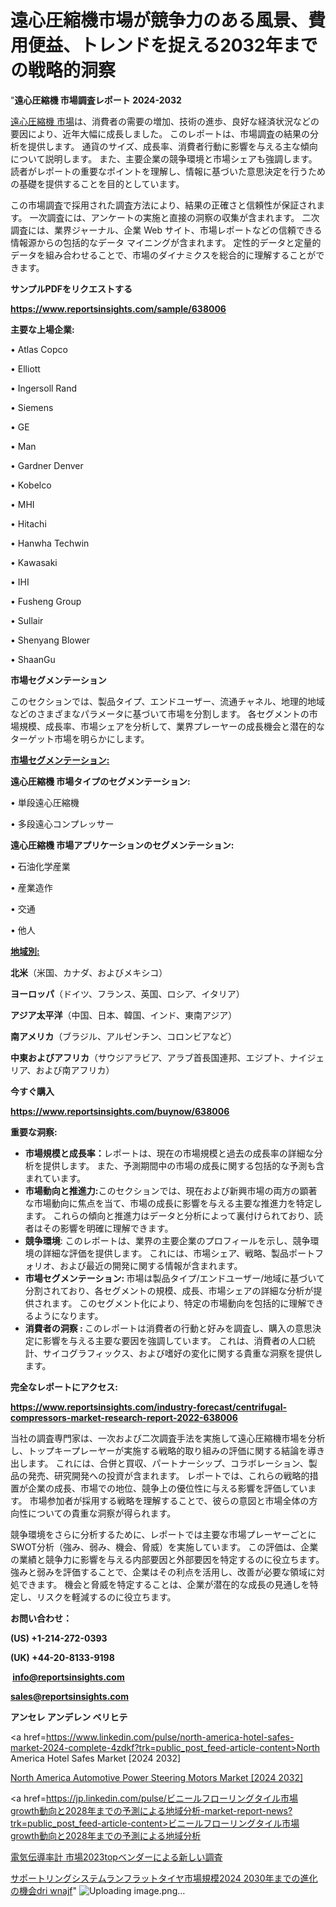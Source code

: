# 遠心圧縮機市場が競争力のある風景、費用便益、トレンドを捉える2032年までの戦略的洞察

"<strong>遠心圧縮機 市場調査レポート 2024-2032</strong>

<a href=https://www.reportsinsights.com/sample/638006>遠心圧縮機 市場</a>は、消費者の需要の増加、技術の進歩、良好な経済状況などの要因により、近年大幅に成長しました。 このレポートは、市場調査の結果の分析を提供します。 通貨のサイズ、成長率、消費者行動に影響を与える主な傾向について説明します。 また、主要企業の競争環境と市場シェアも強調します。 読者がレポートの重要なポイントを理解し、情報に基づいた意思決定を行うための基礎を提供することを目的としています。

この市場調査で採用された調査方法により、結果の正確さと信頼性が保証されます。 一次調査には、アンケートの実施と直接の洞察の収集が含まれます。 二次調査には、業界ジャーナル、企業 Web サイト、市場レポートなどの信頼できる情報源からの包括的なデータ マイニングが含まれます。 定性的データと定量的データを組み合わせることで、市場のダイナミクスを総合的に理解することができます。

<strong><b>サンプルPDFをリクエストする</b></strong>

<a href=https://www.reportsinsights.com/sample/638006><strong><u>https://www.reportsinsights.com/sample/638006</u></strong></a>

<strong>主要な上場企業:</strong>

• Atlas Copco

• Elliott

• Ingersoll Rand

• Siemens

• GE

• Man

• Gardner Denver

• Kobelco

• MHI

• Hitachi

• Hanwha Techwin

• Kawasaki

• IHI

• Fusheng Group

• Sullair

• Shenyang Blower

• ShaanGu

<strong>市場セグメンテーション</strong>

このセクションでは、製品タイプ、エンドユーザー、流通チャネル、地理的地域などのさまざまなパラメータに基づいて市場を分割します。 各セグメントの市場規模、成長率、市場シェアを分析して、業界プレーヤーの成長機会と潜在的なターゲット市場を明らかにします。

<strong><u>市場セグメンテーション</u></strong><strong><u>:</u></strong>

<strong>遠心圧縮機 市場タイプのセグメンテーション:</strong>

• 単段遠心圧縮機

• 多段遠心コンプレッサー

<strong>遠心圧縮機 市場アプリケーションのセグメンテーション:</strong>

• 石油化学産業

• 産業造作

• 交通

• 他人

<strong><u>地域別</u></strong><strong><u>:</u></strong>

<strong>北米</strong>（米国、カナダ、およびメキシコ）

<strong>ヨーロッパ</strong>（ドイツ、フランス、英国、ロシア、イタリア）

<strong>アジア太平洋</strong>（中国、日本、韓国、インド、東南アジア）

<strong>南アメリカ</strong>（ブラジル、アルゼンチン、コロンビアなど）

<strong>中東およびアフリカ</strong>（サウジアラビア、アラブ首長国連邦、エジプト、ナイジェリア、および南アフリカ）

<strong>今すぐ購入</strong>

<a href=https://www.reportsinsights.com/buynow/638006><strong><u>https://www.reportsinsights.com/buynow/638006</u></strong></a>

<strong>重要な洞察:</strong>
<ul>
  <li><strong>市場規模と成長率：</strong>レポートは、現在の市場規模と過去の成長率の詳細な分析を提供します。 また、予測期間中の市場の成長に関する包括的な予測も含まれています。</li>
  <li><strong>市場動向と推進力:</strong>このセクションでは、現在および新興市場の両方の顕著な市場動向に焦点を当て、市場の成長に影響を与える主要な推進力を特定します。 これらの傾向と推進力はデータと分析によって裏付けられており、読者はその影響を明確に理解できます。</li>
  <li><strong>競争環境</strong>: このレポートは、業界の主要企業のプロフィールを示し、競争環境の詳細な評価を提供します。 これには、市場シェア、戦略、製品ポートフォリオ、および最近の開発に関する情報が含まれます。</li>
  <li><strong>市場セグメンテーション: </strong>市場は製品タイプ/エンドユーザー/地域に基づいて分割されており、各セグメントの規模、成長、市場シェアの詳細な分析が提供されます。 このセグメント化により、特定の市場動向を包括的に理解できるようになります。</li>
  <li><strong>消費者の洞察 : </strong>このレポートは消費者の行動と好みを調査し、購入の意思決定に影響を与える主要な要因を強調しています。 これは、消費者の人口統計、サイコグラフィックス、および嗜好の変化に関する貴重な洞察を提供します。</li>
</ul>
<strong>完全なレポートにアクセス:</strong>

<a href=https://www.reportsinsights.com/industry-forecast/centrifugal-compressors-market-research-report-2022-638006><strong><u><b>https://www.reportsinsights.com/industry-forecast/centrifugal-compressors-market-research-report-2022-638006</b></u></strong></a>

当社の調査専門家は、一次および二次調査手法を実施して遠心圧縮機市場を分析し、トップキープレーヤーが実施する戦略的取り組みの評価に関する結論を導き出します。 これには、合併と買収、パートナーシップ、コラボレーション、製品の発売、研究開発への投資が含まれます。 レポートでは、これらの戦略的措置が企業の成長、市場での地位、競争上の優位性に与える影響を評価しています。 市場参加者が採用する戦略を理解することで、彼らの意図と市場全体の方向性についての貴重な洞察が得られます。

競争環境をさらに分析するために、レポートでは主要な市場プレーヤーごとにSWOT分析（強み、弱み、機会、脅威）を実施しています。 この評価は、企業の業績と競争力に影響を与える内部要因と外部要因を特定するのに役立ちます。 強みと弱みを評価することで、企業はその利点を活用し、改善が必要な領域に対処できます。 機会と脅威を特定することは、企業が潜在的な成長の見通しを特定し、リスクを軽減するのに役立ちます。

<strong>お問い合わせ：</strong>

<strong>(US) +1-214-272-0393</strong>

<strong>(UK) +44-20-8133-9198</strong>

<strong> </strong><a href=info@reportsinsights.com><strong><u>info@reportsinsights.com</u></strong></a>

<a href=sales@reportsinsights.com><strong><u>sales@reportsinsights.com</u></strong></a>

<strong>アンセレ アンデレン ベリヒテ</strong>

<a href=https://www.linkedin.com/pulse/north-america-hotel-safes-market-2024-complete-4zdkf?trk=public_post_feed-article-content>North America Hotel Safes Market [2024 2032]</a>

<a href=https://www.linkedin.com/pulse/north-america-automotive-power-steering-motors-market-5hq2f/>North America Automotive Power Steering Motors Market [2024 2032]</a>

<a href=https://jp.linkedin.com/pulse/ビニールフローリングタイル市場growth動向と2028年までの予測による地域分析-market-report-news?trk=public_post_feed-article-content>ビニールフローリングタイル市場growth動向と2028年までの予測による地域分析</a>

<a href=https://www.linkedin.com/pulse/電気伝導率計-市場2023topベンダーによる新しい調査-community-market-research/>電気伝導率計 市場2023topベンダーによる新しい調査</a>

<a href=https://www.linkedin.com/pulse/サポートリングシステムランフラットタイヤ市場規模2024-2030年までの進化の機会dri-wnajf/>サポートリングシステムランフラットタイヤ市場規模2024 2030年までの進化の機会dri wnajf</a>"
![Uploading image.png…]()
